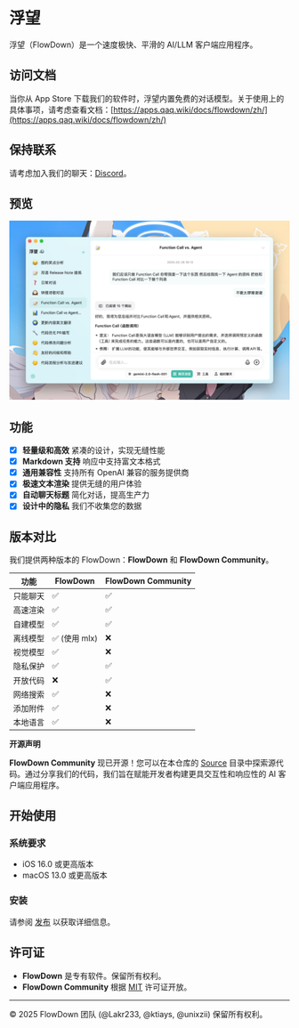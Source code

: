 # 浮望

浮望（FlowDown）是一个速度极快、平滑的 AI/LLM 客户端应用程序。

## 访问文档

当你从 App Store 下载我们的软件时，浮望内置免费的对话模型。关于使用上的具体事项，请考虑查看文档：[https://apps.qaq.wiki/docs/flowdown/zh/](https://apps.qaq.wiki/docs/flowdown/zh/)

## 保持联系

请考虑加入我们的聊天：[Discord](https://discord.gg/UHKMRyJcgc)。

## 预览

![Preview](../../../Resources/SCR-20250115-lvgw.jpeg)

## 功能

- [x] **轻量级和高效** 紧凑的设计，实现无缝性能
- [x] **Markdown 支持** 响应中支持富文本格式
- [x] **通用兼容性** 支持所有 OpenAI 兼容的服务提供商
- [x] **极速文本渲染** 提供无缝的用户体验
- [x] **自动聊天标题** 简化对话，提高生产力
- [x] **设计中的隐私** 我们不收集您的数据

## 版本对比

我们提供两种版本的 FlowDown：**FlowDown** 和 **FlowDown Community**。

| **功能** | **FlowDown** | **FlowDown Community** |
| -------- | ---------------- | ---------------------- |
| 只能聊天 | ✅               | ✅                     |
| 高速渲染 | ✅               | ✅                     |
| 自建模型 | ✅               | ✅                     |
| 离线模型 | ✅ (使用 mlx)     | ❌                     |
| 视觉模型 | ✅               | ❌                     |
| 隐私保护 | ✅               | ✅                     |
| 开放代码 | ❌               | ✅                     |
| 网络搜索 | ✅               | ❌                     |
| 添加附件 | ✅               | ❌                     |
| 本地语言 | ✅               | ❌                     |

**开源声明**

**FlowDown Community** 现已开源！您可以在本仓库的 [Source](./Source) 目录中探索源代码。通过分享我们的代码，我们旨在赋能开发者构建更具交互性和响应性的 AI 客户端应用程序。

## 开始使用

### 系统要求

- iOS 16.0 或更高版本
- macOS 13.0 或更高版本

### 安装

请参阅 [发布](https://github.com/Lakr233/FlowDown-Beta/releases) 以获取详细信息。

## 许可证

- **FlowDown** 是专有软件。保留所有权利。
- **FlowDown Community** 根据 [MIT](../../../LICENSE) 许可证开放。

---

© 2025 FlowDown 团队 (@Lakr233, @ktiays, @unixzii) 保留所有权利。
